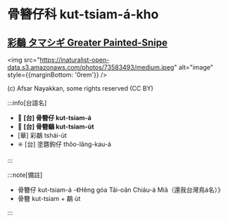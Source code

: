 # 骨簪仔科 kut-tsiam-á-kho

## [彩鷸 タマシギ Greater Painted-Snipe](https://ebird.org/species/grpsni1)

<img src="https://inaturalist-open-data.s3.amazonaws.com/photos/73583493/medium.jpeg" alt="image" style={{marginBottom: '0rem'}} />

<p className="image-caption">
(c) Afsar Nayakkan, some rights reserved (CC BY)
</p>

:::info[台語名]

- 🎯 **[台] 骨簪仔 kut-tsiam-á**
- 🎯 **[台] 骨簪鷸 kut-tsiam-u̍t**
- [華] 彩鷸 tshái-u̍t
- ✳️ [台] 塗礱鉤仔 thôo-lâng-kau-á

:::

:::note[備註]

- 骨簪仔 kut-tsiam-á -《Hêng góa Tâi-oân Chiáu-á Miâ（還我台灣鳥á名）》
- 骨簪 kut-tsiam + 鷸 u̍t

:::
